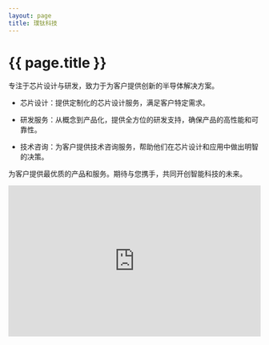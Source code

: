 ```yaml
---
layout: page
title: 璞钛科技
---
```


# {{ page.title }}

专注于芯片设计与研发，致力于为客户提供创新的半导体解决方案。

* 芯片设计：提供定制化的芯片设计服务，满足客户特定需求。
  
* 研发服务：从概念到产品化，提供全方位的研发支持，确保产品的高性能和可靠性。
  
* 技术咨询：为客户提供技术咨询服务，帮助他们在芯片设计和应用中做出明智的决策。


为客户提供最优质的产品和服务。期待与您携手，共同开创智能科技的未来。

<div style="position: relative; padding: 30% 45%;">
<iframe style="position: absolute; width: 100%; height: 100%; left: 0; top: 0;" src="https://www.bilibili.com/blackboard/html5mobileplayer.html?isOutside=true&aid=1854538441&bvid=BV1os421A7nd&cid=1549150046&p=1&danmaku=0&hideCoverInfo=1&high_quality=1" scrolling="off" border="0" frameborder="off" framespacing="0" allowfullscreen="false"></iframe>
</div>
<br>
